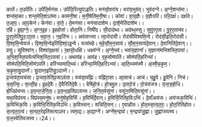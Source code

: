 

  
काते॑। त॒उपे॑तिः। उपे॑ति॒र्मन॑सः। उपे॑ति॒रित्युप॑ऽइतिः। मन॑सो॒वरा॑य। वरा॑य॒भुव॑त्। भुव॑दग्ने। अ॒ग्ने॒शन्त॑मा। शन्त॑मा॒का। शन्त॒मेति॒शंऽत॑मा। काम॑नी॒षा। म॒नी॒षेति॑म॒नी॒षा।। कोवा॑। वा॒य॒ज्ञैः। य॒ज्ञैःपरि॑। परि॒दक्षं॑। दक्षं॑ते। त॒आ॒प॒। आ॒प॒केन॑। केन॑वा। वा॒ते॒। ते॒मन॑सा। मन॑सादाशेम। दा॒शे॒मेति॑दाशेम।।  
एहि॑। इ॒ह्य॒ग्ने॒। अ॒ग्न॒इ॒ह। इ॒हहोता॑। होता॒नि। निषी॑द। सी॒दाद॑ब्धः। अद॑ब्ध॒स्सु। सुपु॑रए॒ता। पु॒र॒ए॒ताभ॑व। पु॒र॒ए॒तेति॑पु॒रः॒ऽए॒ता। भ॒वा॒नः॒। न॒इति॑नः।। अव॑तान्त्वा। त्वा॒रोद॑सी। रोद॑सीविश्वमि॒न्वे। रोद॑सी॒इति॒रोद॑सी। वि॒श्व॒मि॒न्वेयज॑। वि॒श्व॒मि॒न्वेइति॑वि॒श्वं॒ऽइ॒न्वे। यजा॑महे। म॒हे॒सौ॒म॒न॒साय॑। सौ॒म॒न॒साय॑दे॒वान्। दे॒वानिति॑दे॒वान्।।  
प्रसु। सुविश्वा॑न्। विश्वा॑न्र॒क्षसः॑। र॒क्षसो॒धक्षि॑। धक्ष्य॑ग्ने। अ॒ग्ने॒भव॑। भवा॑य॒ज्ञानां॑। य॒ज्ञाना॑मभिशस्ति॒पावा॑। अ॒भि॒श॒स्ति॒पावेत्य॑भिश॒स्ति॒ऽपावा॑।। अथाव॑ह। आव॑ह। व॒ह॒सोम॑पतिं। सोम॑पतिं॒हरि॑भ्यां। सोम॑पति॒मिति॒सोम॑ऽपतिं। हरि॑भ्यामाति॒थ्यं। हरि॑भ्या॒मिति॒हरि॑ऽभ्यां। आ॒ति॒थ्यम॑स्मै। अ॒स्मै॒च॒कृ॒म॒। च॒कृ॒मा॒सु॒दाव्ने॑। सु॒दाव्न॒इति॑सु॒ऽदाव्ने॑।।  
प्र॒जाव॑ता॒वच॑सा। प्र॒जाव॒तेति॑प्र॒जाऽव॑ता। वच॑सा॒वह्निः॑। वह्नि॑रा॒सा। आ॒साच॑। आच॑। च॒हु॒वे। हु॒वेनि। निच॑। च॒स॒त्सि॒। स॒त्सी॒ह। इ॒हदे॒वैः। दे॒वैरिति॑दे॒वैः।। वेषि॑हो॒त्रं। हो॒त्रमु॒त। उ॒तपो॒त्रं। पो॒त्रंय॑जत्र। य॒ज॒त्र॒बो॒धि। बो॒धिप्र॑यन्तः। प्र॒य॒न्त॒र्ज॒नि॒तः॒। प्र॒य॒न्त॒इति॑प्रऽयन्तः। ज॒नि॒त॒र्वसू॑नां। वसू॑ना॒मिति॒वसू॑नां।।  
यथा॒विप्र॑स्य। विप्र॑स्य॒मनु॑षः। मनु॑षोह॒विर्भिः॑। ह॒विर्भि॑र्दे॒वान्। ह॒विर्भि॒रिति॑ह॒विःऽभिः॑। दे॒वाँअय॑जः। अय॑जःक॒विभिः॑। क॒विभिः॑क॒विः। क॒विभि॒रिति॑क॒विऽभिः॑। क॒विस्सन्। सन्निति॒सन्।। ए॒वाहो॑तः। हो॒त॒स्स॒त्य॒त॒रः॒। हो॒त॒रिति॑होतः। स॒त्य॒त॒र॒त्वं। स॒त्य॒त॒रेइति॑सत्यऽतर। त्वम॒द्य। अ॒द्याग्ने॑। अग्ने॑म॒न्द्रया॑। म॒न्द्रया॑जु॒ह्वा। जु॒ह्वा॑जयस्व। य॒ज॒स्वेति॑यजस्व।।24।।  
